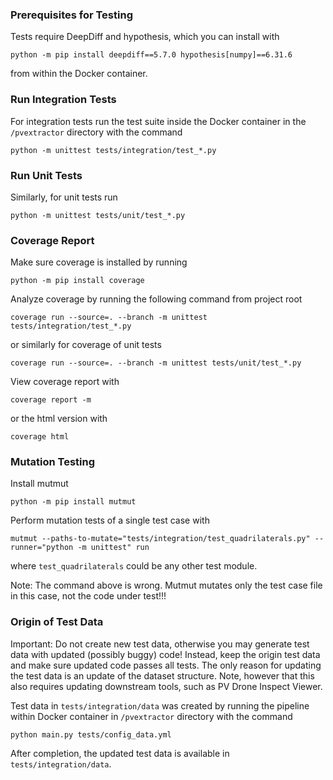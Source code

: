 ### Prerequisites for Testing

Tests require DeepDiff and hypothesis, which you can install with
```
python -m pip install deepdiff==5.7.0 hypothesis[numpy]==6.31.6
```
from within the Docker container.

### Run Integration Tests

For integration tests run the test suite inside the Docker container in the `/pvextractor` directory with the command
```
python -m unittest tests/integration/test_*.py
```

### Run Unit Tests

Similarly, for unit tests run
```
python -m unittest tests/unit/test_*.py
```

### Coverage Report

Make sure coverage is installed by running
```
python -m pip install coverage
```

Analyze coverage by running the following command from project root
```
coverage run --source=. --branch -m unittest tests/integration/test_*.py
```
or similarly for coverage of unit tests
```
coverage run --source=. --branch -m unittest tests/unit/test_*.py
```

View coverage report with
```
coverage report -m
```
or the html version with
```
coverage html
```

### Mutation Testing

Install mutmut
```
python -m pip install mutmut
```

Perform mutation tests of a single test case with
```
mutmut --paths-to-mutate="tests/integration/test_quadrilaterals.py" --runner="python -m unittest" run
```
where `test_quadrilaterals` could be any other test module.

Note: The command above is wrong. Mutmut mutates only the test case file in this case, not the code under test!!!

### Origin of Test Data

Important: Do not create new test data, otherwise you may generate test data with updated (possibly buggy) code! Instead, keep the origin test data and make sure updated code passes all tests. The only reason for updating the test data is an update of the dataset structure. Note, however that this also requires updating downstream tools, such as PV Drone Inspect Viewer.

Test data in `tests/integration/data` was created by running the pipeline within Docker container in `/pvextractor` directory with the command
```
python main.py tests/config_data.yml
```
After completion, the updated test data is available in `tests/integration/data`. 
